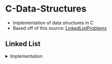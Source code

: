# C-Data-Structures
- Implementation of data structures in C
- Based off of this source: [LinkedListProblems](http://cslibrary.stanford.edu/105/LinkedListProblems.pdf)

## Linked List
<details><summary>Implementation</summary>
  
## definition of linked list
  ```c
  struct node {
  int data;
  struct node* next;
  };
  ```

### 1. Count()
```c
/*
 Given a list and an int, return the number of times that int occurs
 in the list.
*/
int Count(struct node* head, int searchFor) {
// Your code
```
### 2. GetNth()
```c
// Given a list and an index, return the data
// in the nth node of the list. The nodes are numbered from 0.
// Assert fails if the index is invalid (outside 0..lengh-1).
int GetNth(struct node* head, int index) {
// Your code
```
### 3. DeleteList()
```c
/*
takes a list, deallocates all of its memory and sets its
head pointer to NULL (the empty list).
*/
void DeleteList(struct node** headRef) {
// Your code
```
### 4. Pop()
```c
/*
The opposite of Push(). Takes a non-empty list
and removes the front node, and returns the data
which was in that node.
*/
int Pop(struct node** headRef) {
// your code...
```
### 5. InsertNth()
```c
/*
A more general version of Push().
Given a list, an index 'n' in the range 0..length,
and a data element, add a new node to the list so
that it has the given index.
*/
void InsertNth(struct node** headRef, int index, int data) {
// your code...
 ```
### 6. SortedInsert()
```c
/*
Given a list that is sorted in increasing order, and a
single node, inserts the node into the correct sorted position in the list. While Push()
allocates a new node to add to the list, SortedInsert() takes an existing node, and just
rearranges pointers to insert it into the list.
*/
void SortedInsert(struct node** headRef, struct node* newNode) {
// Your code...
```

### 7. SortedInsert()
```c
// Given a list, rearrange its nodes so they are sorted in increasing order (using SortedInsert()).
void InsertSort(struct node** headRef) { 
// Your code...
```

### 8. Append()
```c
// Append 'b' onto the end of 'a', and then set 'b' to NULL.
void Append(struct node** aRef, struct node** bRef) {
// Your code...
```

</details>
